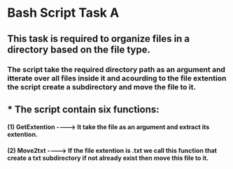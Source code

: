# Bash Script Task A
## This task is required to organize files in a directory based on the file type.
### The script take the required directory path as an argument and itterate over all files inside it and acourding to the file extention the script create a subdirectory and move the file to it.
## * The script contain six functions:
#### (1) GetExtention ----> It take the file as an argument and extract its extention.
#### (2) Move2txt ----> If the file extention is .txt we call this function that create a txt subdirectory if not already exist then move this file to it. 
